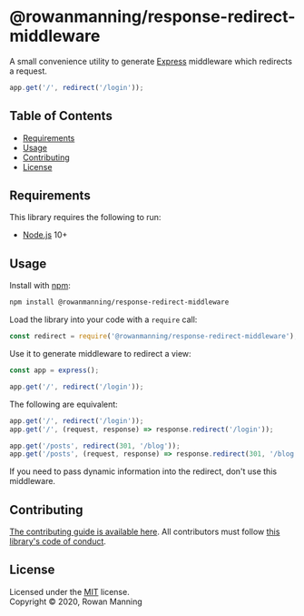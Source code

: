 
# @rowanmanning/response-redirect-middleware

A small convenience utility to generate [Express](https://expressjs.com/) middleware which redirects a request.

```js
app.get('/', redirect('/login'));
```


## Table of Contents

  * [Requirements](#requirements)
  * [Usage](#usage)
  * [Contributing](#contributing)
  * [License](#license)


## Requirements

This library requires the following to run:

  * [Node.js](https://nodejs.org/) 10+


## Usage

Install with [npm](https://www.npmjs.com/):

```sh
npm install @rowanmanning/response-redirect-middleware
```

Load the library into your code with a `require` call:

```js
const redirect = require('@rowanmanning/response-redirect-middleware');
```

Use it to generate middleware to redirect a view:

```js
const app = express();

app.get('/', redirect('/login'));
```

The following are equivalent:

```js
app.get('/', redirect('/login'));
app.get('/', (request, response) => response.redirect('/login'));
```

```js
app.get('/posts', redirect(301, '/blog'));
app.get('/posts', (request, response) => response.redirect(301, '/blog'));
```

If you need to pass dynamic information into the redirect, don't use this middleware.


## Contributing

[The contributing guide is available here](docs/contributing.md). All contributors must follow [this library's code of conduct](docs/code_of_conduct.md).


## License

Licensed under the [MIT](LICENSE) license.<br/>
Copyright &copy; 2020, Rowan Manning
